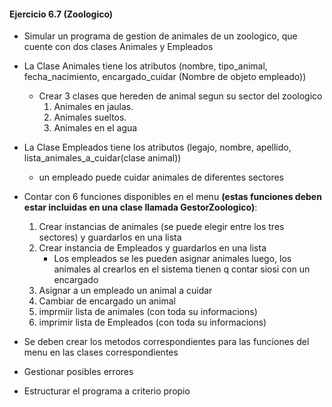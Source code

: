 #### **Ejercicio 6.7 (Zoologico)**

-   Simular un programa de gestion de animales de un zoologico, que cuente con dos clases Animales y Empleados
-   La Clase Animales tiene los atributos (nombre, tipo_animal, fecha_nacimiento, encargado_cuidar (Nombre de objeto empleado))
    -   Crear 3 clases que hereden de animal segun su sector del zoologico
        1. Animales en jaulas.
        2. Animales sueltos.
        3. Animales en el agua
-   La Clase Empleados tiene los atributos (legajo, nombre, apellido, lista_animales_a_cuidar(clase animal))
    -   un empleado puede cuidar animales de diferentes sectores
-   Contar con 6 funciones disponibles en el menu **(estas funciones deben estar incluidas en una clase llamada GestorZoologico)**:

    1. Crear instancias de animales (se puede elegir entre los tres sectores) y guardarlos en una lista
    2. Crear instancia de Empleados y guardarlos en una lista
        - Los empleados se les pueden asignar animales luego, los animales al crearlos en el sistema tienen q contar siosi con un encargado
    3. Asignar a un empleado un animal a cuidar
    4. Cambiar de encargado un animal
    5. imprmiir lista de animales (con toda su informacions)
    6. imprimir lista de Empleados (con toda su informacions)

-   Se deben crear los metodos correspondientes para las funciones del menu en las clases correspondientes
-   Gestionar posibles errores
-   Estructurar el programa a criterio propio
